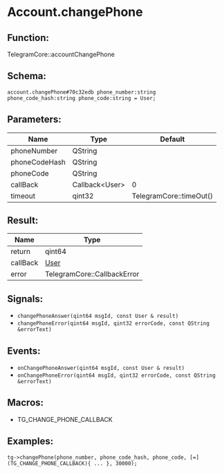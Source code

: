 # Account.changePhone

## Function:

TelegramCore::accountChangePhone

## Schema:

`account.changePhone#70c32edb phone_number:string phone_code_hash:string phone_code:string = User;`
## Parameters:

|Name|Type|Default|
|----|----|-------|
|phoneNumber|QString||
|phoneCodeHash|QString||
|phoneCode|QString||
|callBack|Callback<User\>|0|
|timeout|qint32|TelegramCore::timeOut()|

## Result:

|Name|Type|
|----|----|
|return|qint64|
|callBack|[User](../../types/user.md)|
|error|TelegramCore::CallbackError|

## Signals:

* `changePhoneAnswer(qint64 msgId, const User & result)`
* `changePhoneError(qint64 msgId, qint32 errorCode, const QString &errorText)`

## Events:

* `onChangePhoneAnswer(qint64 msgId, const User & result)`
* `onChangePhoneError(qint64 msgId, qint32 errorCode, const QString &errorText)`

## Macros:

* TG_CHANGE_PHONE_CALLBACK

## Examples:

`tg->changePhone(phone_number, phone_code_hash, phone_code, [=](TG_CHANGE_PHONE_CALLBACK){
    ...
}, 30000);`
